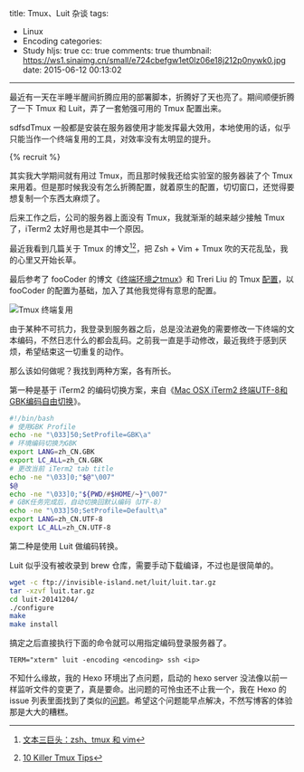 title: Tmux、Luit 杂谈
tags:
  - Linux
  - Encoding
categories:
  - Study
hljs: true
cc: true
comments: true
thumbnail: https://ws1.sinaimg.cn/small/e724cbefgw1et0lz06e18j212p0nywk0.jpg
date: 2015-06-12 00:13:02
---

最近有一天在半睡半醒间折腾应用的部署脚本，折腾好了天也亮了。期间顺便折腾了一下 Tmux 和 Luit，弄了一套勉强可用的 Tmux 配置出来。

sdfsdTmux 一般都是安装在服务器使用才能发挥最大效用，本地使用的话，似乎只能当作一个终端复用的工具，对效率没有太明显的提升。

<!-- more --><!-- indicate-the-source -->

{% recruit %}

其实我大学期间就有用过 Tmux，而且那时候我还给实验室的服务器装了个 Tmux 来用着。但是那时候我没有怎么折腾配置，就着原生的配置，切切窗口，还觉得要想复制一个东西太麻烦了。

后来工作之后，公司的服务器上面没有 Tmux，我就渐渐的越来越少接触 Tmux 了，iTerm2 太好用也是其中一个原因。

最近我看到几篇关于 Tmux 的博文[^1][^2]，把 Zsh + Vim + Tmux 吹的天花乱坠，我的心里又开始长草。

[^1]: [文本三巨头：zsh、tmux 和 vim][2]
[^2]: [10 Killer Tmux Tips][5]

最后参考了 fooCoder 的博文《[终端环境之tmux][3]》和 Treri Liu 的 Tmux [配置][4]，以 fooCoder 的配置为基础，加入了其他我觉得有意思的配置。

![Tmux 终端复用](https://ws1.sinaimg.cn/large/e724cbefgw1et0lz06e18j212p0nywk0.jpg)

由于某种不可抗力，我登录到服务器之后，总是没法避免的需要修改一下终端的文本编码，不然日志什么的都会乱码。之前我一直是手动修改，最近我终于感到厌烦，希望结束这一切重复的动作。

那么该如何做呢？我找到两种方案，各有所长。

第一种是基于 iTerm2 的编码切换方案，来自《[Mac OSX iTerm2 终端UTF-8和GBK编码自由切换][6]》。

```bash
#!/bin/bash
# 使用GBK Profile
echo -ne "\033]50;SetProfile=GBK\a"
# 环境编码切换为GBK
export LANG=zh_CN.GBK
export LC_ALL=zh_CN.GBK
# 更改当前 iTerm2 tab title
echo -ne "\033]0;"$@"\007"
$@
echo -ne "\033]0;"${PWD/#$HOME/~}"\007"
# GBK任务完成后，自动切换回默认编码（UTF-8）
echo -ne "\033]50;SetProfile=Default\a"
export LANG=zh_CN.UTF-8
export LC_ALL=zh_CN.UTF-8
```

第二种是使用 Luit 做编码转换。

Luit 似乎没有被收录到 brew 仓库，需要手动下载编译，不过也是很简单的。

```bash
wget -c ftp://invisible-island.net/luit/luit.tar.gz
tar -xzvf luit.tar.gz
cd luit-20141204/
./configure
make
make install
```

搞定之后直接执行下面的命令就可以用指定编码登录服务器了。

```
TERM="xterm" luit -encoding <encoding> ssh <ip>
```

不知什么缘故，我的 Hexo 环境出了点问题，启动的 hexo server 没法像以前一样监听文件的变更了，真是要命。出问题的可怜虫还不止我一个，我在 Hexo 的 issue 列表里面找到了类似的[问题][1]。希望这个问题能早点解决，不然写博客的体验那是大大的糟糕。

[1]: https://github.com/hexojs/hexo/issues/1175
[2]: http://blog.jobbole.com/86571/
[3]: http://foocoder.com/blog/zhong-duan-huan-jing-zhi-tmux.html
[4]: https://github.com/Treri/dotfile/blob/master/tmux/tmux.conf
[5]: http://www.sitepoint.com/10-killer-tmux-tips/
[6]: http://blog.chenxiaosheng.com/posts/2013-10-29/mac_osx_iterm2_utf8_gbk_switch.html

